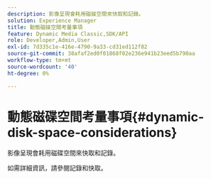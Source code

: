 ```yaml
---
description: 影像呈現會耗用磁碟空間來快取和記錄。
solution: Experience Manager
title: 動態磁碟空間考量事項
feature: Dynamic Media Classic,SDK/API
role: Developer,Admin,User
exl-id: 7d335c1e-416e-4790-9a33-cd31ed112f82
source-git-commit: 38afaf2ed0f01868f02e236e941b23eed5b790aa
workflow-type: tm+mt
source-wordcount: '40'
ht-degree: 0%

---
```


# 動態磁碟空間考量事項{#dynamic-disk-space-considerations}

影像呈現會耗用磁碟空間來快取和記錄。

如需詳細資訊，請參閱記錄和快取。
